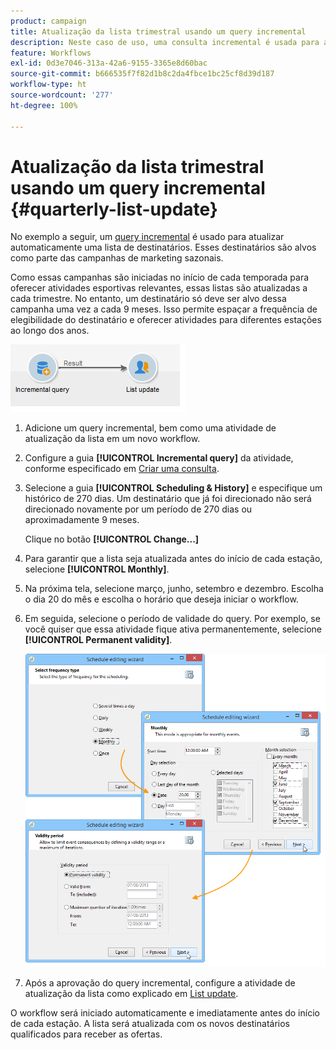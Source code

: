 ```yaml
---
product: campaign
title: Atualização da lista trimestral usando um query incremental
description: Neste caso de uso, uma consulta incremental é usada para atualizar automaticamente uma lista de destinatários
feature: Workflows
exl-id: 0d3e7046-313a-42a6-9155-3365e8d60bac
source-git-commit: b666535f7f82d1b8c2da4fbce1bc25cf8d39d187
workflow-type: ht
source-wordcount: '277'
ht-degree: 100%

---
```


# Atualização da lista trimestral usando um query incremental {#quarterly-list-update}



No exemplo a seguir, um [query incremental](incremental-query.md) é usado para atualizar automaticamente uma lista de destinatários. Esses destinatários são alvos como parte das campanhas de marketing sazonais.

Como essas campanhas são iniciadas no início de cada temporada para oferecer atividades esportivas relevantes, essas listas são atualizadas a cada trimestre. No entanto, um destinatário só deve ser alvo dessa campanha uma vez a cada 9 meses. Isso permite espaçar a frequência de elegibilidade do destinatário e oferecer atividades para diferentes estações ao longo dos anos.

![](assets/incremental_query_example.png)

1. Adicione um query incremental, bem como uma atividade de atualização da lista em um novo workflow.
1. Configure a guia **[!UICONTROL Incremental query]** da atividade, conforme especificado em [Criar uma consulta](query.md#creating-a-query).
1. Selecione a guia **[!UICONTROL Scheduling & History]** e especifique um histórico de 270 dias. Um destinatário que já foi direcionado não será direcionado novamente por um período de 270 dias ou aproximadamente 9 meses.

   Clique no botão **[!UICONTROL Change...]**

1. Para garantir que a lista seja atualizada antes do início de cada estação, selecione **[!UICONTROL Monthly]**.
1. Na próxima tela, selecione março, junho, setembro e dezembro. Escolha o dia 20 do mês e escolha o horário que deseja iniciar o workflow.
1. Em seguida, selecione o período de validade do query. Por exemplo, se você quiser que essa atividade fique ativa permanentemente, selecione **[!UICONTROL Permanent validity]**.

   ![](assets/incremental_query_example_2.png)

1. Após a aprovação do query incremental, configure a atividade de atualização da lista como explicado em [List update](list-update.md).

O workflow será iniciado automaticamente e imediatamente antes do início de cada estação. A lista será atualizada com os novos destinatários qualificados para receber as ofertas.
